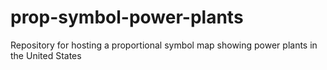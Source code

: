 # prop-symbol-power-plants
Repository for hosting a proportional symbol map showing power plants in the United States
